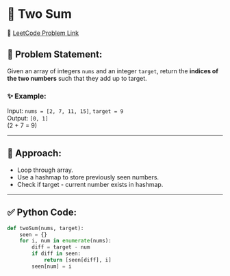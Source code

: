 # 🧮 Two Sum

🔗 [LeetCode Problem Link](https://leetcode.com/problems/two-sum/)

## 💬 Problem Statement:
Given an array of integers `nums` and an integer `target`, return the **indices of the two numbers** such that they add up to target.

### ✨ Example:
Input: `nums = [2, 7, 11, 15]`, `target = 9`  
Output: `[0, 1]`  
(2 + 7 = 9)

---

## 🧠 Approach:
- Loop through array.
- Use a hashmap to store previously seen numbers.
- Check if target - current number exists in hashmap.

---

## ✅ Python Code:

```python
def twoSum(nums, target):
    seen = {}
    for i, num in enumerate(nums):
        diff = target - num
        if diff in seen:
            return [seen[diff], i]
        seen[num] = i

